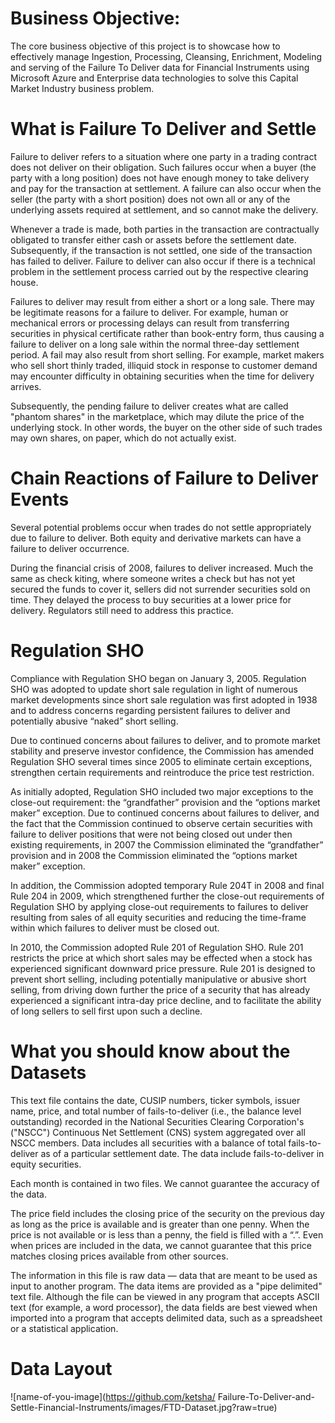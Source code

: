# Business Objective:
The core business objective of this project is to showcase how to effectively manage Ingestion, Processing, Cleansing, Enrichment, Modeling and serving of the Failure To Deliver data for Financial Instruments using Microsoft Azure and Enterprise data technologies to solve this Capital Market Industry business problem.

# What is Failure To Deliver and Settle
Failure to deliver refers to a situation where one party in a trading contract does not deliver on their obligation. Such failures occur when a buyer (the party with a long position) does not have enough money to take delivery and pay for the transaction at settlement. A failure can also occur when the seller (the party with a short position) does not own all or any of the underlying assets required at settlement, and so cannot make the delivery.

Whenever a trade is made, both parties in the transaction are contractually obligated to transfer either cash or assets before the settlement date. Subsequently, if the transaction is not settled, one side of the transaction has failed to deliver. Failure to deliver can also occur if there is a technical problem in the settlement process carried out by the respective clearing house.

Failures to deliver may result from either a short or a long sale. There may be legitimate reasons for a failure to deliver. For example, human or mechanical errors or processing delays can result from transferring securities in physical certificate rather than book-entry form, thus causing a failure to deliver on a long sale within the normal three-day settlement period. A fail may also result from short selling. For example, market makers who sell short thinly traded, illiquid stock in response to customer demand may encounter difficulty in obtaining securities when the time for delivery arrives.

Subsequently, the pending failure to deliver creates what are called "phantom shares" in the marketplace, which may dilute the price of the underlying stock. In other words, the buyer on the other side of such trades may own shares, on paper, which do not actually exist.

# Chain Reactions of Failure to Deliver Events
Several potential problems occur when trades do not settle appropriately due to failure to deliver. Both equity and derivative markets can have a failure to deliver occurrence.

During the financial crisis of 2008, failures to deliver increased. Much the same as check kiting, where someone writes a check but has not yet secured the funds to cover it, sellers did not surrender securities sold on time. They delayed the process to buy securities at a lower price for delivery. Regulators still need to address this practice.

# Regulation SHO
Compliance with Regulation SHO began on January 3, 2005. Regulation SHO was adopted to update short sale regulation in light of numerous market developments since short sale regulation was first adopted in 1938 and to address concerns regarding persistent failures to deliver and potentially abusive “naked” short selling.

Due to continued concerns about failures to deliver, and to promote market stability and preserve investor confidence, the Commission has amended Regulation SHO several times since 2005 to eliminate certain exceptions, strengthen certain requirements and reintroduce the price test restriction.

As initially adopted, Regulation SHO included two major exceptions to the close-out requirement: the “grandfather” provision and the “options market maker” exception. Due to continued concerns about failures to deliver, and the fact that the Commission continued to observe certain securities with failure to deliver positions that were not being closed out under then existing requirements, in 2007 the Commission eliminated the “grandfather” provision and in 2008 the Commission eliminated the “options market maker” exception.

In addition, the Commission adopted temporary Rule 204T in 2008 and final Rule 204 in 2009, which strengthened further the close-out requirements of Regulation SHO by applying close-out requirements to failures to deliver resulting from sales of all equity securities and reducing the time-frame within which failures to deliver must be closed out.

In 2010, the Commission adopted Rule 201 of Regulation SHO. Rule 201 restricts the price at which short sales may be effected when a stock has experienced significant downward price pressure. Rule 201 is designed to prevent short selling, including potentially manipulative or abusive short selling, from driving down further the price of a security that has already experienced a significant intra-day price decline, and to facilitate the ability of long sellers to sell first upon such a decline.

# What you should know about the Datasets
This text file contains the date, CUSIP numbers, ticker symbols, issuer name, price, and total number of fails-to-deliver (i.e., the balance level outstanding) recorded in the National Securities Clearing Corporation's ("NSCC") Continuous Net Settlement (CNS) system aggregated over all NSCC members. Data includes all securities with a balance of total fails-to-deliver as of a particular settlement date. The data include fails-to-deliver in equity securities.

Each month is contained in two files. We cannot guarantee the accuracy of the data.

The price field includes the closing price of the security on the previous day as long as the price is available and is greater than one penny. When the price is not available or is less than a penny, the field is filled with a “.”. Even when prices are included in the data, we cannot guarantee that this price matches closing prices available from other sources.

The information in this file is raw data — data that are meant to be used as input to another program. The data items are provided as a "pipe delimited" text file. Although the file can be viewed in any program that accepts ASCII text (for example, a word processor), the data fields are best viewed when imported into a program that accepts delimited data, such as a spreadsheet or a statistical application. 

# Data Layout
![name-of-you-image](https://github.com/ketsha/
Failure-To-Deliver-and-Settle-Financial-Instruments/images/FTD-Dataset.jpg?raw=true)




